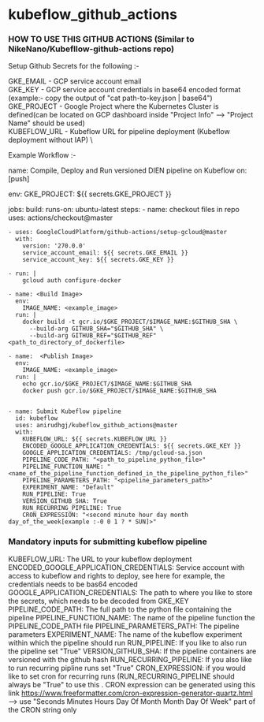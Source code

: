 # kubeflow_github_actions


### HOW TO USE THIS GITHUB ACTIONS (Similar to NikeNano/Kubefllow-github-actions repo)

Setup Github Secrets for the following :-

GKE_EMAIL  - GCP service account email \
GKE_KEY - GCP service account credentials in base64 encoded format (example:- copy the output of "cat path-to-key.json | base64") \
GKE_PROJECT - Google Project where the Kubernetes Cluster is defined(can be located on GCP dashboard inside "Project Info" --> "Project Name" should be used) \
KUBEFLOW_URL - Kubeflow URL for pipeline deployment (Kubeflow deployment without IAP) \

Example Workflow :- 

name: Compile, Deploy and Run versioned DIEN pipeline on Kubeflow 
on: [push]

env:
  GKE_PROJECT: ${{ secrets.GKE_PROJECT }}

jobs:
  build:
    runs-on: ubuntu-latest
    steps:
    - name: checkout files in repo
      uses: actions/checkout@master

    - uses: GoogleCloudPlatform/github-actions/setup-gcloud@master
      with:
        version: '270.0.0'
        service_account_email: ${{ secrets.GKE_EMAIL }}
        service_account_key: ${{ secrets.GKE_KEY }}
    
    - run: |
        gcloud auth configure-docker
       
    - name: <Build Image>
      env: 
        IMAGE_NAME: <example_image>
      run: |
        docker build -t gcr.io/$GKE_PROJECT/$IMAGE_NAME:$GITHUB_SHA \
          --build-arg GITHUB_SHA="$GITHUB_SHA" \
          --build-arg GITHUB_REF="$GITHUB_REF" <path_to_directory_of_dockerfile>
                                              
    - name:  <Publish Image> 
      env: 
        IMAGE_NAME: <example_image>
      run: |
        echo gcr.io/$GKE_PROJECT/$IMAGE_NAME:$GITHUB_SHA
        docker push gcr.io/$GKE_PROJECT/$IMAGE_NAME:$GITHUB_SHA
  
  
    - name: Submit Kubeflow pipeline
      id: kubeflow
      uses: anirudhgj/kubeflow_github_actions@master
      with:
        KUBEFLOW_URL: ${{ secrets.KUBEFLOW_URL }}
        ENCODED_GOOGLE_APPLICATION_CREDENTIALS: ${{ secrets.GKE_KEY }}
        GOOGLE_APPLICATION_CREDENTIALS: /tmp/gcloud-sa.json
        PIPELINE_CODE_PATH: "<path_to_pipeline_python_file>"
        PIPELINE_FUNCTION_NAME: "<name_of_the_pipeline_function_defined_in_the_pipeline_python_file>"
        PIPELINE_PARAMETERS_PATH: "<pipeline_parameters_path>"
        EXPERIMENT_NAME: "Default"
        RUN_PIPELINE: True
        VERSION_GITHUB_SHA: True
        RUN_RECURRING_PIPELINE: True
        CRON_EXPRESSION: "<second minute hour day month day_of_the_week[example :-0 0 1 ? * SUN]>"
        
        
### Mandatory inputs for submitting kubeflow pipeline


KUBEFLOW_URL: The URL to your kubeflow deployment
ENCODED_GOOGLE_APPLICATION_CREDENTIALS: Service account with access to kubeflow and rights to deploy, see here for example, the credentials needs to be bas64 encoded
GOOGLE_APPLICATION_CREDENTIALS: The path to where you like to store the secrets, which needs to be decoded from GKE_KEY
PIPELINE_CODE_PATH: The full path to the python file containing the pipeline
PIPELINE_FUNCTION_NAME: The name of the pipeline function the PIPELINE_CODE_PATH file
PIPELINE_PARAMETERS_PATH: The pipeline parameters
EXPERIMENT_NAME: The name of the kubeflow experiment within which the pipeline should run
RUN_PIPELINE: If you like to also run the pipeline set "True"
VERSION_GITHUB_SHA: If the pipeline containers are versioned with the github hash
RUN_RECURRING_PIPELINE: If you also like to run recurring pipline runs set "True"
CRON_EXPRESSION: if you would like to set cron for recurring runs (RUN_RECURRING_PIPELINE should always be "True" to use this . CRON expression can be generated using this link https://www.freeformatter.com/cron-expression-generator-quartz.html --> use "Seconds	Minutes	Hours	Day Of Month	Month	Day Of Week" part of the CRON string only


    
